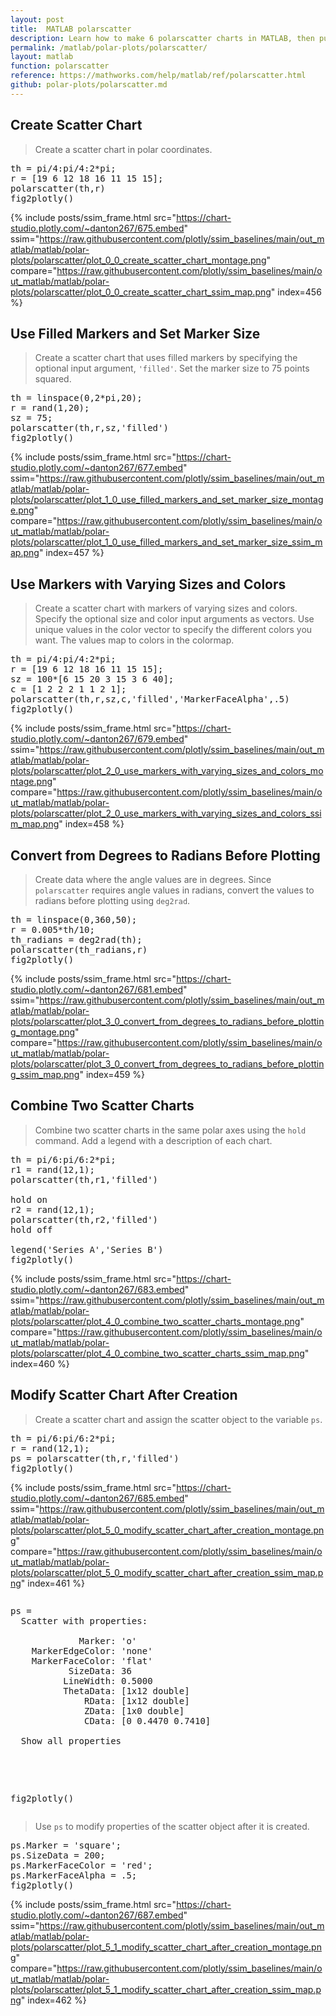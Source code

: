 ```yaml
---
layout: post
title:  MATLAB polarscatter
description: Learn how to make 6 polarscatter charts in MATLAB, then publish them to the Web with Plotly.
permalink: /matlab/polar-plots/polarscatter/
layout: matlab
function: polarscatter
reference: https://mathworks.com/help/matlab/ref/polarscatter.html
github: polar-plots/polarscatter.md
---
```


## Create Scatter Chart

> Create a scatter chart in polar coordinates.

<pre class="mcode">th = pi/4:pi/4:2*pi;
r = [19 6 12 18 16 11 15 15];
polarscatter(th,r)
fig2plotly()</pre>
{% include posts/ssim_frame.html 
  src="https://chart-studio.plotly.com/~danton267/675.embed" 
  ssim="https://raw.githubusercontent.com/plotly/ssim_baselines/main/out_matlab/matlab/polar-plots/polarscatter/plot_0_0_create_scatter_chart_montage.png" 
  compare="https://raw.githubusercontent.com/plotly/ssim_baselines/main/out_matlab/matlab/polar-plots/polarscatter/plot_0_0_create_scatter_chart_ssim_map.png" 
  index=456
%}



<!--------------------- EXAMPLE BREAK ------------------------->

## Use Filled Markers and Set Marker Size

> Create a scatter chart that uses filled markers by specifying the optional input argument, `'filled'`. Set the marker size to 75 points squared.

<pre class="mcode">th = linspace(0,2*pi,20);
r = rand(1,20);
sz = 75;
polarscatter(th,r,sz,'filled')
fig2plotly()</pre>
{% include posts/ssim_frame.html 
  src="https://chart-studio.plotly.com/~danton267/677.embed" 
  ssim="https://raw.githubusercontent.com/plotly/ssim_baselines/main/out_matlab/matlab/polar-plots/polarscatter/plot_1_0_use_filled_markers_and_set_marker_size_montage.png" 
  compare="https://raw.githubusercontent.com/plotly/ssim_baselines/main/out_matlab/matlab/polar-plots/polarscatter/plot_1_0_use_filled_markers_and_set_marker_size_ssim_map.png" 
  index=457
%}



<!--------------------- EXAMPLE BREAK ------------------------->

## Use Markers with Varying Sizes and Colors

> Create a scatter chart with markers of varying sizes and colors. Specify the optional size and color input arguments as vectors. Use unique values in the color vector to specify the different colors you want. The values map to colors in the colormap.

<pre class="mcode">th = pi/4:pi/4:2*pi;
r = [19 6 12 18 16 11 15 15];
sz = 100*[6 15 20 3 15 3 6 40];
c = [1 2 2 2 1 1 2 1];
polarscatter(th,r,sz,c,'filled','MarkerFaceAlpha',.5)
fig2plotly()</pre>
{% include posts/ssim_frame.html 
  src="https://chart-studio.plotly.com/~danton267/679.embed" 
  ssim="https://raw.githubusercontent.com/plotly/ssim_baselines/main/out_matlab/matlab/polar-plots/polarscatter/plot_2_0_use_markers_with_varying_sizes_and_colors_montage.png" 
  compare="https://raw.githubusercontent.com/plotly/ssim_baselines/main/out_matlab/matlab/polar-plots/polarscatter/plot_2_0_use_markers_with_varying_sizes_and_colors_ssim_map.png" 
  index=458
%}



<!--------------------- EXAMPLE BREAK ------------------------->

## Convert from Degrees to Radians Before Plotting

> Create data where the angle values are in degrees. Since `polarscatter` requires angle values in radians, convert the values to radians before plotting using `deg2rad`.

<pre class="mcode">th = linspace(0,360,50);
r = 0.005*th/10;
th_radians = deg2rad(th);
polarscatter(th_radians,r)
fig2plotly()</pre>
{% include posts/ssim_frame.html 
  src="https://chart-studio.plotly.com/~danton267/681.embed" 
  ssim="https://raw.githubusercontent.com/plotly/ssim_baselines/main/out_matlab/matlab/polar-plots/polarscatter/plot_3_0_convert_from_degrees_to_radians_before_plotting_montage.png" 
  compare="https://raw.githubusercontent.com/plotly/ssim_baselines/main/out_matlab/matlab/polar-plots/polarscatter/plot_3_0_convert_from_degrees_to_radians_before_plotting_ssim_map.png" 
  index=459
%}



<!--------------------- EXAMPLE BREAK ------------------------->

## Combine Two Scatter Charts

> Combine two scatter charts in the same polar axes using the `hold` command. Add a legend with a description of each chart.

<pre class="mcode">th = pi/6:pi/6:2*pi;
r1 = rand(12,1);
polarscatter(th,r1,'filled')

hold on 
r2 = rand(12,1);
polarscatter(th,r2,'filled')
hold off

legend('Series A','Series B')
fig2plotly()</pre>
{% include posts/ssim_frame.html 
  src="https://chart-studio.plotly.com/~danton267/683.embed" 
  ssim="https://raw.githubusercontent.com/plotly/ssim_baselines/main/out_matlab/matlab/polar-plots/polarscatter/plot_4_0_combine_two_scatter_charts_montage.png" 
  compare="https://raw.githubusercontent.com/plotly/ssim_baselines/main/out_matlab/matlab/polar-plots/polarscatter/plot_4_0_combine_two_scatter_charts_ssim_map.png" 
  index=460
%}



<!--------------------- EXAMPLE BREAK ------------------------->

## Modify Scatter Chart After Creation

> Create a scatter chart and assign the scatter object to the variable `ps`. 

<pre class="mcode">th = pi/6:pi/6:2*pi;
r = rand(12,1);
ps = polarscatter(th,r,'filled')
fig2plotly()</pre>
{% include posts/ssim_frame.html 
  src="https://chart-studio.plotly.com/~danton267/685.embed" 
  ssim="https://raw.githubusercontent.com/plotly/ssim_baselines/main/out_matlab/matlab/polar-plots/polarscatter/plot_5_0_modify_scatter_chart_after_creation_montage.png" 
  compare="https://raw.githubusercontent.com/plotly/ssim_baselines/main/out_matlab/matlab/polar-plots/polarscatter/plot_5_0_modify_scatter_chart_after_creation_ssim_map.png" 
  index=461
%}

<pre class="mcode"><div class="codeoutput"><pre>ps = 
  Scatter with properties:

             Marker: 'o'
    MarkerEdgeColor: 'none'
    MarkerFaceColor: 'flat'
           SizeData: 36
          LineWidth: 0.5000
          ThetaData: [1x12 double]
              RData: [1x12 double]
              ZData: [1x0 double]
              CData: [0 0.4470 0.7410]

  Show all properties

</pre></div>
fig2plotly()</pre>
> Use `ps` to modify properties of the scatter object after it is created.

<pre class="mcode">ps.Marker = 'square';
ps.SizeData = 200;
ps.MarkerFaceColor = 'red';
ps.MarkerFaceAlpha = .5;
fig2plotly()</pre>
{% include posts/ssim_frame.html 
  src="https://chart-studio.plotly.com/~danton267/687.embed" 
  ssim="https://raw.githubusercontent.com/plotly/ssim_baselines/main/out_matlab/matlab/polar-plots/polarscatter/plot_5_1_modify_scatter_chart_after_creation_montage.png" 
  compare="https://raw.githubusercontent.com/plotly/ssim_baselines/main/out_matlab/matlab/polar-plots/polarscatter/plot_5_1_modify_scatter_chart_after_creation_ssim_map.png" 
  index=462
%}



<!--------------------- EXAMPLE BREAK ------------------------->

